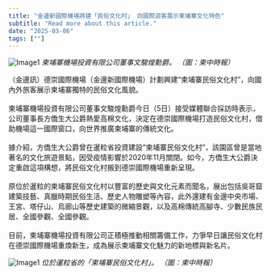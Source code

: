 ```yaml
---
title: "金邊新國際機場將建「民俗文化村」 向國際遊客展示柬埔寨文化特色"
subtitle: "Read more about this article."
date: "2025-03-06"
tags: [""]
---
```


![Image1](/thumbnails/pp-airport-cultural-village.jpg "Meeting")
*柬埔寨機場投資有限公司董事文駿煌勳爵。 （圖：柬中時報）*

（金邊訊）德崇國際機場（金邊新國際機場）計劃興建“柬埔寨民俗文化村”，向國內外旅客展示柬埔寨獨特的民俗文化風貌。<br/><br/>
柬埔寨機場投資有限公司董事文駿煌勳爵今日（5日）接受媒體聯合採訪時表示，公司董事長方僑生大公爵熱愛高棉文化，決定在德崇國際機場打造民俗文化村，借助機場這一國際窗口，向世界推廣柬埔寨的傳統文化。<br/><br/>
據介紹，方僑生大公爵曾在暹粒省投資建設“柬埔寨民俗文化村”，該園區曾是當地著名的文化旅遊景點，因受疫情影響於2020年11月關閉。如今，方僑生大公爵決定重啟這項構想，將民俗文化村搬到德崇國際機場重新呈現。<br/><br/>
原位於暹粒的柬埔寨民俗文化村以豐富的歷史與文化元素而聞名，展出包括吳哥窟建築技藝、真臘時期民俗生活、歷史人物雕塑等內容，此外還建有金邊中央市場、王宮、塔仔山、烏廊山等歷史建築的微縮景觀，以及高棉傳統高腳寺、少數民族民居、全國參觀、全國參觀。<br/><br/>
目前，柬埔寨機場投資有限公司正積極推動相關籌備工作，力爭早日讓民俗文化村在德崇國際機場重煥新生，成為展示柬埔寨文化魅力的新地標與新名片。

![Image1](/images/pp-airport-cultural-village/img1.jpg "Meeting")
*位於暹粒省的「柬埔寨民俗文化村」。 （圖：柬中時報）*
